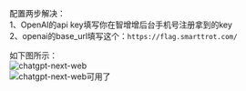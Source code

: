 配置两步解决：<br>
1、OpenAI的api key填写你在智增增后台手机号注册拿到的key <br>
2、openai的base_url填写这个：`https://flag.smarttrot.com/` <br>

如下图所示： <br>
![chatgpt-next-web](https://github.com/xing61/chatgpt-plugin-key/assets/38256442/3ff7f384-641c-460a-9dc3-21f49265c411) <br>
![chatgpt-next-web可用了](https://github.com/xing61/chatgpt-plugin-key/assets/38256442/0e3d4947-e6de-416c-ac82-69339b8676f1)
